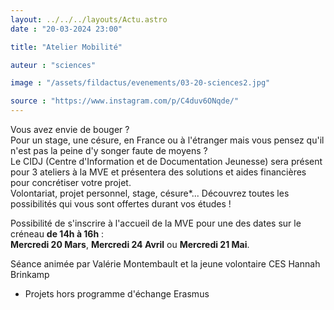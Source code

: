 ```yaml
---
layout: ../../../layouts/Actu.astro
date : "20-03-2024 23:00"

title: "Atelier Mobilité"

auteur : "sciences"

image : "/assets/fildactus/evenements/03-20-sciences2.jpg"

source : "https://www.instagram.com/p/C4duv6ONqde/"
---
```


Vous avez envie de bouger ?  
Pour un stage, une césure, en France ou à l'étranger mais vous pensez qu'il n'est pas la peine d'y songer faute de moyens ?  
Le CIDJ (Centre d'Information et de Documentation Jeunesse) sera présent pour 3 ateliers à la MVE et présentera des solutions et aides financières pour concrétiser votre projet.  
Volontariat, projet personnel, stage, césure*... Découvrez toutes les possibilités qui vous sont offertes durant vos études !

Possibilité de s'inscrire à l'accueil de la MVE pour une des dates sur le créneau __de 14h à 16h__ :  
__Mercredi 20 Mars__, __Mercredi 24 Avril__ ou __Mercredi 21 Mai__.

Séance animée par Valérie Montembault et la jeune volontaire CES Hannah Brinkamp

* Projets hors programme d'échange Erasmus